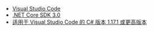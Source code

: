 * [Visual Studio Code](https://code.visualstudio.com/)
* [.NET Core SDK 3.0](https://dotnet.microsoft.com/download/dotnet-core/3.0)
* [适用于 Visual Studio Code 的 C# 版本 1.17.1 或更高版本](https://marketplace.visualstudio.com/items?itemName=ms-vscode.csharp)